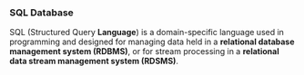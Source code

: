 ### SQL Database

SQL (Structured Query __Language__) is a domain-specific language used in programming and designed for managing data held in a __relational database management system (RDBMS)__, or for stream processing in a __relational data stream management system (RDSMS)__.

